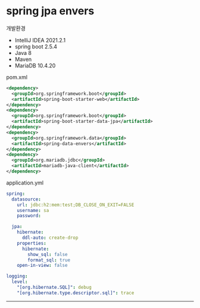 # spring jpa envers

개발환경
- IntelliJ IDEA 2021.2.1
- spring boot 2.5.4
- Java 8
- Maven
- MariaDB 10.4.20

pom.xml
```xml
<dependency>
  <groupId>org.springframework.boot</groupId>
  <artifactId>spring-boot-starter-web</artifactId>
</dependency>
<dependency>
  <groupId>org.springframework.boot</groupId>
  <artifactId>spring-boot-starter-data-jpa</artifactId>
</dependency>
<dependency>
  <groupId>org.springframework.data</groupId>
  <artifactId>spring-data-envers</artifactId>
</dependency>
<dependency>
  <groupId>org.mariadb.jdbc</groupId>
  <artifactId>mariadb-java-client</artifactId>
</dependency>
```

application.yml
```yaml
spring:
  datasource:
    url: jdbc:h2:mem:test;DB_CLOSE_ON_EXIT=FALSE
    username: sa
    password:

  jpa:
    hibernate:
      ddl-auto: create-drop
    properties:
      hibernate:
        show_sql: false
        format_sql: true
    open-in-view: false

logging:
  level:
    "[org.hibernate.SQL]": debug
    "[org.hibernate.type.descriptor.sql]": trace
```

***